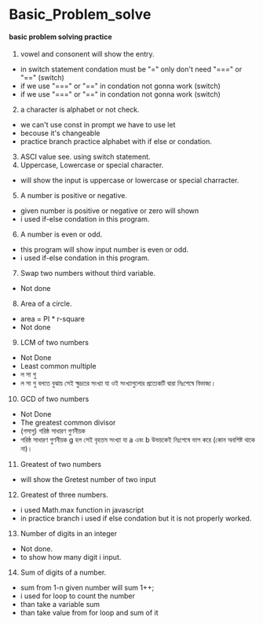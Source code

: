 # Basic_Problem_solve
#### basic problem solving practice
1. vowel and consonent will show the entry.
- in switch statement condation must be "=" only don't need "===" or "==" (switch)
- if we use "===" or "==" in condation not gonna work (switch)
- if we use "===" or "==" in condation not gonna work (switch)
2. a character is alphabet or not check. 
- we can't use const in prompt we have to use let
- becouse it's changeable 
- practice branch practice alphabet with if else or condation.
3. ASCI value see. using switch statement.
4. Uppercase, Lowercase or special character.
- will show the input is uppercase or lowercase or special charracter.
5. A number is positive or negative.
- given number is positive or negative or zero will shown
- i used if-else condation in this program.
6. A number is even or odd.
- this program will show input number is even or odd.
- i used if-else condation in this program.
7. Swap two numbers without third variable.
- Not done
8. Area of a circle.
- area = PI * r-square
- Not done
9. LCM of two numbers
- Not Done
- Least common multiple
- ল সা গু
- ল সা গু বলতে বুঝায় সেই ক্ষুদ্রতর সংখ্যা যা ওই সংখ্যাগুলোর প্রত্যেকটি দ্বারা নিঃশেষে বিভাজ্য।
10. GCD of two numbers
- Not Done
- The greatest common divisor 
- (গসাগু) গরিষ্ঠ সাধারণ গুণনীয়ক
- গরিষ্ঠ সাধারণ গুণনীয়ক g হল সেই বৃহত্তম সংখ্যা যা a এবং b উভয়কেই নিঃশেষে ভাগ করে (কোন অবশিষ্ট থাকে না)।
11. Greatest of two numbers
- will show the Gretest number of two input
12. Greatest of three numbers.
- i used Math.max function in javascript
- in practice branch i used if else condation but it is not properly worked.
13. Number of digits in an integer
- Not done.
- to show how many digit i input.
14. Sum of digits of a number.
- sum from 1-n given number will sum 1++;
- i used for loop to count the number 
- than take a variable sum
- than take value from for loop and sum of it
